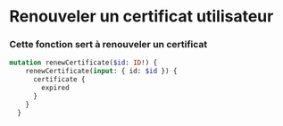 # Renouveler un certificat utilisateur

### Cette fonction sert à renouveler un certificat&#x20;

```graphql
mutation renewCertificate($id: ID!) {
    renewCertificate(input: { id: $id }) {
      certificate {
        expired
      }
    }
  }
```
